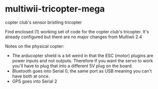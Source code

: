 # multiwii-tricopter-mega
copter club's sensor bristling tricopter

Find enclosed (1) working set of code for the copter club's tricopter. 
It's already configured but there are no major changes from Multiwii 2.4

Notes on the physical copter: 
- The arducopter shield is a bit weird in that the ESC (motor) plugins are power inputs and not outputs. Therefore if you want the servo to work you'll have to plug that into a different 5V plug on the board.
- Bluetooth goes into Serial 0, the same port as USB meaning you can't have both at once.
- GPS goes into Serial 2
